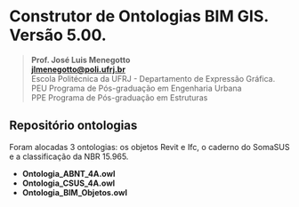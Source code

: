 # Construtor de Ontologias BIM GIS. Versão 5.00.
>**Prof. José Luis Menegotto**<br>
>**jlmenegotto@poli.ufrj.br**<br>
>Escola Politécnica da UFRJ - Departamento de Expressão Gráfica.<br>
>PEU Programa de Pós-graduação em Engenharia Urbana<br>
>PPE Programa de Pós-graduação em Estruturas<br>

## Repositório ontologias 

<p align="justify">Foram alocadas 3 ontologias: os objetos Revit e Ifc, o caderno do SomaSUS e a classificação da NBR 15.965.<br></b></p>

  * **Ontologia_ABNT_4A.owl**
  * **Ontologia_CSUS_4A.owl**
  * **Ontologia_BIM_Objetos.owl**

